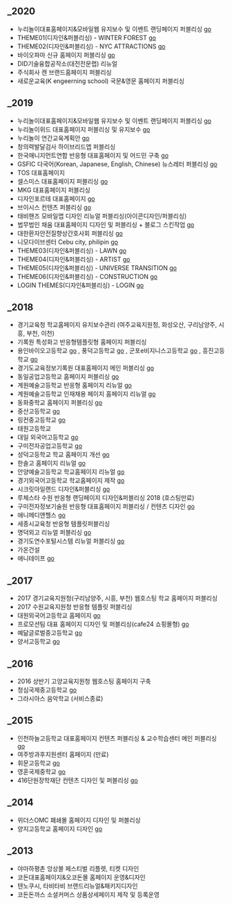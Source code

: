 ## \_2020

- 누리놀이대표홈페이지&모바일웹 유지보수 및 이벤트 랜딩페이지 퍼블리싱 [go](http://www.nurinori.com/)
- THEME01(디자인&퍼블리싱) - WINTER FOREST [go](https://publy-sora-jeong.github.io/theme01/)
- THEME02(디자인&퍼블리싱) - NYC ATTRACTIONS [go](https://publy-sora-jeong.github.io/theme02/)
- 바이오파마 신규 홈페이지 퍼블리싱 [go](http://biopharmacorp.com/html/index.php)
- DID기술융합공작소(대전전문랩) 리뉴얼
- 주식회사 캔 브랜드홈페이지 퍼블리싱
- 새로운교육(K engeerning school) 국문&영문 홈페이지 퍼블리싱

## \_2019

- 누리놀이대표홈페이지&모바일웹 유지보수 및 이벤트 랜딩페이지 퍼블리싱 [go](http://www.nurinori.com/)
- 누리놀이위드 대표홈페이지 퍼블리싱 및 유지보수 [go](http://nurinoriwith.com/)
- 누리놀이 연간교육계획안 [go](http://www.nurinori.com/yearplan2020.do)
- 창의력발달검사 하이브리드앱 퍼블리싱
- 한국매니지먼트연합 반응형 대표홈페이지 및 어드민 구축 [go](http://kmf5678.or.kr/)
- GSFIC 다국어(Korean, Japanese, English, Chinese) 뉴스레터 퍼블리싱 [go](http://www.gafic.or.kr/webzine/201905/home/ko/index.html)
- TOS 대표홈페이지
- 셀스미스 대표홈페이지 퍼블리싱 [go](http://www.cell-smith.com/CELL/main.html)
- MKG 대표홈페이지 퍼블리싱
- 디자인포르테 대표홈페이지 [go](https://www.designforte.co.kr/_df/main.html)
- 브이시스 컨텐츠 퍼블리싱 [go](http://www.vsys.co.kr/V2/)
- 태비핸즈 모바일앱 디자인 리뉴얼 퍼블리싱(아이콘디자인/퍼블리싱)
- 법무법인 채움 대표홈페이지 디자인 및 퍼블리싱 + 블로그 스킨작업 [go](http://chlaw.co.kr/)
- 대한환자안전질향상간호사회 퍼블리싱 [go](http://qi.or.kr/)
- 니모다이브센터 Cebu city, philipin [go](http://nemodive.kr/)
- THEME03(디자인&퍼블리싱) - LAWN [go](https://publy-sora-jeong.github.io/theme03/)
- THEME04(디자인&퍼블리싱) - ARTIST [go](https://publy-sora-jeong.github.io/theme04/)
- THEME05(디자인&퍼블리싱) - UNIVERSE TRANSITION [go](https://publy-sora-jeong.github.io/theme05/)
- THEME06(디자인&퍼블리싱) - CONSTRUCTION [go](https://publy-sora-jeong.github.io/theme06/)
- LOGIN THEMES(디자인&퍼블리싱) - LOGIN [go](https://publy-sora-jeong.github.io/theme_login/)

## \_2018

- 경기교육청 학교홈페이지 유지보수관리 (여주교육지원청, 화성오산, 구리남양주, 시흥, 부천, 이천)
- 기록원 특성화고 반응형템플릿형 홈페이지 퍼블리싱
- 용인바이오고등학교 [go](http://www.yibio.hs.kr/) , 풍덕고등학교 [go](http://pungduck.hs.kr/) , 군포e비지니스고등학교 [go](http://www.gunpo-ebiz.hs.kr/) , 흥진고등학교 [go](http://www.hungjin.hs.kr/)
- 경기도교육정보기록원 대표홈페이지 메인 퍼블리싱 [go](https://www.goeia.go.kr)
- 동일공업고등학교 홈페이지 퍼블리싱 [go](http://di.hs.kr/)
- 계원예술고등학교 반응형 홈페이지 리뉴얼 [go](http://www.kaywon.hs.kr/)
- 계원예술고등학교 인재채용 페이지 홈페이지 리뉴얼 [go](http://recruit.kaywon.hs.kr/)
- 동화중학교 홈페이지 퍼블리싱 [go](http://www.donghwa.ms.kr/)
- 중산고등학교 [go](http://jungsan.hs.kr/)
- 링컨중고등학교 [go](http://www.lincolnmid.kr/)
- 태원고등학교
- 대일 외국어고등학교 [go](http://daeil.e-wut.co.kr/)
- 구미전자공업고등학교 [go](http://gnet.hs.kr/)
- 성덕고등학교 학교 홈페이지 개선 [go](http://ssd.hs.kr/)
- 한솔고 홈페이지 리뉴얼 [go](http://www.hansol.hs.kr/)
- 안양예술고등학교 학교홈페이지 리뉴얼 [go](http://www.anyangart.hs.kr/)
- 경기외국어고등학교 학교홈페이지 제작 [go](http://www.gafl.hs.kr/)
- 시크릿아일랜드 디자인&퍼블리싱 [go](http://secret-island.co.kr/)
- 루체스타 수원 반응형 랜딩페이지 디자인&퍼블리싱 2018 (호스팅만료)
- 구미전자정보기술원 반응형 대표홈페이지 퍼블리싱 / 컨텐츠 디자인 [go](http://www.geri.re.kr/site/main.do)
- 애니메디앤헬스 [go](http://www.anymedinhealth.com/main.html)
- 세종시교육청 반응형 템플릿퍼블리싱
- 명덕외고 리뉴얼 퍼블리싱 [go](http://www.mdfh.or.kr/)
- 경기도연수포털시스템 리뉴얼 퍼블리싱 [go](https://gelearning.kr/)
- 가온건설
- 애니테이프 [go](http://www.anytape.kr/ko/main.html)

## \_2017

- 2017 경기교육지원청(구리남양주, 시흥, 부천) 웹호스팅 학교 홈페이지 퍼블리싱
- 2017 수원교육지원청 반응형 템플릿 퍼블리싱
- 대원외국어고등학교 홈페이지 [go](http://dwfl.hs.kr/?main)
- 프로모션팀 대표 홈페이지 디자인 및 퍼블리싱(cafe24 쇼핑몰형) [go](http://www.promotionteam.co.kr/)
- 예닮글로벌중고등학교 [go](http://yga.or.kr/)
- 양서고등학교 [go](http://yangseo.hs.kr/)

## \_2016

- 2016 상반기 고양교육지원청 웹호스팅 홈페이지 구축
- 청심국제중고등학교 [go](http://www.csia.hs.kr/)
- 그라시아스 음악학교 (서비스종료)

## \_2015

- 인천하늘고등학교 대표홈페이지 컨텐츠 퍼블리싱 & 교수학습센터 메인 퍼블리싱 [go](http://haneul.hs.kr/?main)
- 여주방과후지원센터 홈페이지 (만료)
- 휘문고등학교 [go](http://whimoon.hs.kr/)
- 영훈국제중학교 [go](http://younghoon.ms.kr/)
- 416단원장학재단 컨텐츠 디자인 및 퍼블리싱 [go](http://416danwon.or.kr/)

## \_2014

- 위더스OMC 폐쇄몰 홈페이지 디자인 및 퍼블리싱
- 양지고등학교 홈페이지 디자인 [go](http://yj.hs.kr/)

## \_2013

- 야마하평촌 앙상블 페스티벌 리플렛, 티켓 디자인
- 코돈대표홈페이지&오코돈몰 홈페이지 운영&디자인
- 텐노쿠시, 타비타비 브랜드리뉴얼&패키지디자인
- 코돈돈까스 소셜커머스 상품상세페이지 제작 및 등록운영
